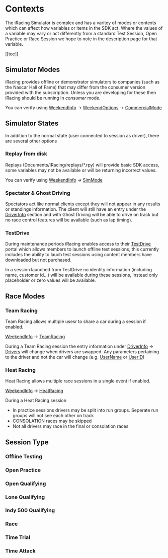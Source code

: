 # Contexts

The iRacing Simulator is complex and has a varitey of modes or contexts which can affect how variables or items in the SDK act. Where the values of a variable may vary or act differently from a standard Test Session, Open Practice or Race Session we hope to note in the description page for that variable.

[[toc]]

## Simulator Modes

iRacing provides offline or demonstrator simulators to companies (such as the Nascar Hall of Fame) that may differ from the consumer version provided with the subscription. Unless you are developing for these then iRacing should be running in *consumer* mode.

You can verify using [WeekendInfo](/yaml/weekendinfo.md) -> [WeekendOptions](/yaml/weekendinfo.md#weekendoption) -> [CommercialMode](/yaml/weekendinfo.md#commercialmode)

## Simulator States

In addition to the normal state (user connected to session as driver), there are several other options

### Replay from disk

Replays (Documents/iRacing/replays/*.rpy) will provide basic SDK access, some variables may not be available or will be returning incorrect values.

You can verify using [WeekendInfo](/yaml/weekendinfo.md) -> [SimMode](/yaml/weekendinfo.md#simmode)

### Spectator & Ghost Driving

Spectators act like normal clients except they will not appear in any results or standings information. The client will still have an entry under the [DriverInfo](/yaml/driverinfo.md) section and with Ghost Driving will be able to drive on track but no race control features will be available (such as lap timing).

### TestDrive

During maintenance periods iRacing enables access to their [TestDrive](https://testdrive.iracing.com/) portal which allows members to launch offline test sessions, this currently includes the ability to lauch test sessions using content members have downloaded but not purchased.

In a session launched from TestDrive no identity information (including name, customer id...) will be available during these sessions, instead only placeholder or zero values will be available.

## Race Modes

### Team Racing

Team Racing allows multiple usesr to share a car during a session if enabled. 

[WeekendInfo](/yaml/weekendinfo.md) -> [TeamRacing](/yaml/weekendinfo.md#teamracing)

During a Team Racing session the entry information under [DriverInfo](/yaml/driverinfo.md) -> [Drivers](/yaml/driverinfo.md#Drivers) will change when drivers are swapped. Any parameters pertaining to the driver and not the car will change (e.g. [UserName](/yaml/driverinfo.md#UserName) or [UserID](/yaml/driverinfo.md#UserID))

### Heat Racing

Heat Racing allows multiple race sessions in a single event if enabled.

[WeekendInfo](/yaml/weekendinfo.md) -> [HeatRacing](/yaml/weekendinfo.md#heatracing)

During a Heat Racing session

* In practice sessions drivers may be split into run groups. Seperate run groups will not see each other on track
* CONSOLATION races may be skipped
* Not all drivers may race in the final or consolation races

## Session Type

### Offline Testing

### Open Practice

### Open Qualifying

### Lone Qualifying

### Indy 500 Qualifying

### Race

### Time Trial

### Time Attack
